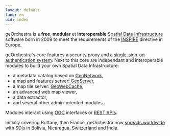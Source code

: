 ```yaml
---
layout: default
lang: en
uid: index
---
```


geOrchestra is a **free**, **modular** et **interoperable** [Spatial Data Infrastructure](http://en.wikipedia.org/wiki/Spatial_Data_Infrastructure) software born in 2009 to meet the requirements of the [INSPIRE](http://fr.wikipedia.org/wiki/Infrastructure_for_Spatial_Information_in_the_European_Community) directive in Europe.

geOrchestra's core features a security proxy and a [single-sign-on authentication system](http://en.wikipedia.org/wiki/Single_sign-on).
Next to this core are independant and interoperable modules to build your own Spatial Data Infrastructure:

 * a metadata catalog based on [GeoNetwork](http://geonetwork-opensource.org/),
 * a map and features server: [GeoServer](http://geoserver.org/),
 * a map tile server: [GeoWebCache](http://geowebcache.org/),
 * an advanced web map viewer,
 * a data extractor,
 * and several other admin-oriented modules.

Modules interact using [OGC](http://en.wikipedia.org/wiki/Open_Geospatial_Consortium) interfaces or [REST APIs](http://en.wikipedia.org/wiki/Representational_State_Transfer).

Initially covering Brittany, then France, geOrchestra now [spreads worldwide](http://sdi.georchestra.org/mapfishapp/?wmc=app/contexts/relief.wmc) with SDIs in Bolivia, Nicaragua, Switzerland and India.
